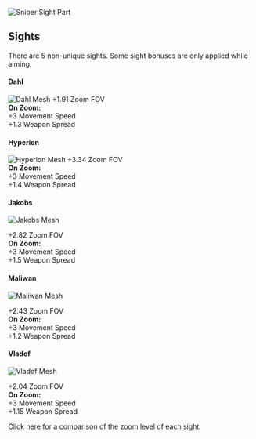
![Sniper Sight Part](https://bl2.parts/snipers/%5Eimages/parts/sight.png)
## Sights
There are 5 non-unique sights. Some sight bonuses are only applied while aiming.
#### Dahl
![Dahl Mesh](https://bl2.parts/snipers/%5Eimages/sights/dahl.png)
÷1.91 Zoom FOV  
**On Zoom:**  
÷3 Movement Speed  
÷1.3 Weapon Spread
#### Hyperion
![Hyperion Mesh](https://bl2.parts/snipers/%5Eimages/sights/hyperion.png)
÷3.34 Zoom FOV  
**On Zoom:**  
÷3 Movement Speed  
÷1.4 Weapon Spread

#### Jakobs

![Jakobs Mesh](https://bl2.parts/snipers/%5Eimages/sights/jakobs.png)

÷2.82 Zoom FOV  
**On Zoom:**  
÷3 Movement Speed  
÷1.5 Weapon Spread

#### Maliwan

![Maliwan Mesh](https://bl2.parts/snipers/%5Eimages/sights/maliwan.png)

÷2.43 Zoom FOV  
**On Zoom:**  
÷3 Movement Speed  
÷1.2 Weapon Spread

#### Vladof

![Vladof Mesh](https://bl2.parts/snipers/%5Eimages/sights/vladof.png)

÷2.04 Zoom FOV  
**On Zoom:**  
÷3 Movement Speed  
÷1.15 Weapon Spread

Click [here](https://bl2.parts/snipers/zoom/) for a comparison of the zoom level of each sight.
